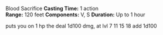 
Blood Sacrifice
	**Casting Time:** 1 action  
	**Range:** 120 feet
	**Components:** V, S
	**Duration:** Up to 1 hour

puts you on 1 hp the deal 1d100 dmg, at lvl 7 11 15 18 add 1d100